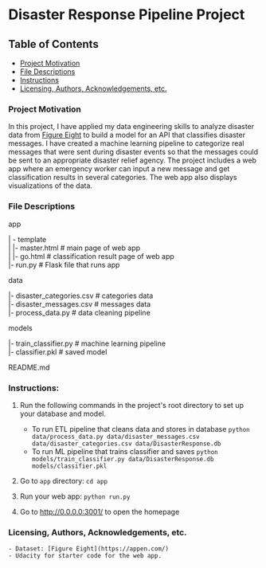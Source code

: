 # Disaster Response Pipeline Project

## Table of Contents
 * [Project Motivation](#project-motivation)
 * [File Descriptions](#file-descriptions)
 * [Instructions](#instructions)
 * [Licensing, Authors, Acknowledgements, etc.](#licensing-authors-acknowledgements-etc)
 
### Project Motivation
In this project, I have applied my data engineering skills to analyze disaster data from [Figure Eight](https://appen.com/) to build a model for an API that classifies disaster messages. 
I have created a machine learning pipeline to categorize real messages that were sent during disaster events so that the messages could be sent to an appropriate disaster relief agency. The project includes a web app where an emergency worker can input a new message and get classification results in several categories. The web app also displays visualizations of the data.

### File Descriptions
app    

| - template    
| |- master.html # main page of web app    
| |- go.html # classification result page of web app    
|- run.py # Flask file that runs app    


data    

|- disaster_categories.csv # categories data    
|- disaster_messages.csv # messages data   
|- process_data.py # data cleaning pipeline    


models   

|- train_classifier.py # machine learning pipeline     
|- classifier.pkl # saved model     


README.md    

### Instructions:
1. Run the following commands in the project's root directory to set up your database and model.

    - To run ETL pipeline that cleans data and stores in database
        `python data/process_data.py data/disaster_messages.csv data/disaster_categories.csv data/DisasterResponse.db`
    - To run ML pipeline that trains classifier and saves
        `python models/train_classifier.py data/DisasterResponse.db models/classifier.pkl`

2. Go to `app` directory: `cd app`

3. Run your web app: `python run.py`

4. Go to http://0.0.0.0:3001/ to open the homepage

### Licensing, Authors, Acknowledgements, etc.
    - Dataset: [Figure Eight](https://appen.com/)
    - Udacity for starter code for the web app. 
